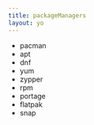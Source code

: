 ```yaml
---
title: packageManagers
layout: yo
---
```

- pacman
- apt
- dnf
- yum
- zypper
- rpm
- portage
- flatpak
- snap

